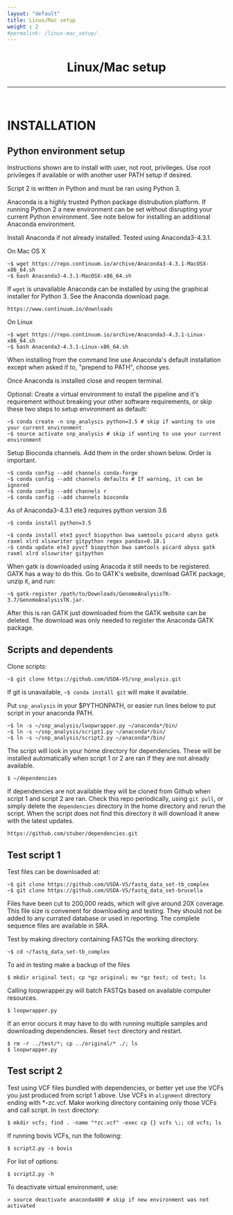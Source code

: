 ```yaml
---
layout: "default"
title: Linux/Mac setup
weight : 2
#permalink: /linux-mac_setup/
---
```


<h1><p style="text-align: center">Linux/Mac setup</p></h1>

-----
<br>

INSTALLATION
=================

## Python environment setup

Instructions shown are to install with user, not root, privileges.  Use root privileges if available or with another user PATH setup if desired.

Script 2 is written in Python and must be ran using Python 3.  

Anaconda is a highly trusted Python package distrubution platform.  If running Python 2 a new environment can be set without disrupting your current Python environment.  See note below for installing an additional Anaconda environment.  

Install Anaconda if not already installed.  Tested using Anaconda3-4.3.1.

On Mac OS X
        
    ~$ wget https://repo.continuum.io/archive/Anaconda3-4.3.1-MacOSX-x86_64.sh
    ~$ bash Anaconda3-4.3.1-MacOSX-x86_64.sh

If `wget` is unavailable Anaconda can be installed by using the graphical installer for Python 3.  See the Anaconda download page.

    https://www.continuum.io/downloads

On Linux

    ~$ wget https://repo.continuum.io/archive/Anaconda3-4.3.1-Linux-x86_64.sh        
    ~$ bash Anaconda3-4.3.1-Linux-x86_64.sh
    
When installing from the command line use Anaconda's default installation except when asked if to, "prepend to PATH", choose yes.
    
Once Anaconda is installed close and reopen terminal.

Optional: Create a virtual environment to install the pipeline and it's requirement without breaking your other software requirements, or skip these two steps to setup environment as default:

    ~$ conda create -n snp_analysis python=3.5 # skip if wanting to use your current environment
    ~$ source activate snp_analysis # skip if wanting to use your current environment

Setup Bioconda channels.  Add them in the order shown below.  Order is important.

    ~$ conda config --add channels conda-forge
    ~$ conda config --add channels defaults # If warning, it can be ignored
    ~$ conda config --add channels r
    ~$ conda config --add channels bioconda
    
As of Anaconda3-4.3.1 ete3 requires python version 3.6

    ~$ conda install python=3.5
    
    ~$ conda install ete3 pyvcf biopython bwa samtools picard abyss gatk raxml xlrd xlsxwriter gitpython regex pandas=0.18.1
    ~$ conda update ete3 pyvcf biopython bwa samtools picard abyss gatk raxml xlrd xlsxwriter gitpython

When gatk is downloaded using Anacoda it still needs to be registered.  GATK has a way to do this.  Go to GATK's website, download GATK package, unzip it, and run:

    ~$ gatk-register /path/to/Downloads/GenomeAnalysisTK-3.7/GenomeAnalysisTK.jar.  
    
After this is ran GATK just downloaded from the GATK website can be deleted.  The download was only needed to register the Anaconda GATK package.

## Scripts and dependents
Clone scripts: 

    ~$ git clone https://github.com/USDA-VS/snp_analysis.git
    
If git is unavailable, `~$ conda install git` will make it available.

Put `snp_analysis` in your $PYTHONPATH, or easier run lines below to put script in your anaconda PATH.

    ~$ ln -s ~/snp_analysis/loopwrapper.py ~/anaconda*/bin/
    ~$ ln -s ~/snp_analysis/script1.py ~/anaconda*/bin/
    ~$ ln -s ~/snp_analysis/script2.py ~/anaconda*/bin/

The script will look in your home directory for dependencies.  These will be installed automatically when script 1 or 2 are ran if they are not already available.  

    $ ~/dependencies

If dependencies are not available they will be cloned from Github when script 1 and script 2 are ran.  Check this repo periodically, using `git pull`, or simply delete the `dependencies` directory in the home directory and rerun the script.  When the script does not find this directory it will download it anew with the latest updates.

    https://github.com/stuber/dependencies.git
    

## Test script 1

Test files can be downloaded at:

    ~$ git clone https://github.com/USDA-VS/fastq_data_set-tb_complex
    ~$ git clone https://github.com/USDA-VS/fastq_data_set-brucella
    
Files have been cut to 200,000 reads, which will give around 20X coverage.  This file size is convenent for downloading and testing.  They should not be added to any currated database or used in reporting.  The complete sequence files are available in SRA.

Test by making directory containing FASTQs the working directory.

    ~$ cd ~/fastq_data_set-tb_complex

To aid in testing make a backup of the files

    $ mkdir original test; cp *gz original; mv *gz test; cd test; ls

Calling loopwrapper.py will batch FASTQs based on available computer resources.

    $ loopwrapper.py

If an error occurs it may have to do with running multiple samples and downloading dependencies.  Reset `test` directory and restart.

    $ rm -r ../test/*; cp ../original/* ./; ls
    $ loopwrapper.py

## Test script 2

Test using VCF files bundled with dependencies, or better yet use the VCFs you just produced from script 1 above.  Use VCFs in `alignment` directory ending with *-zc.vcf.  Make working directory containing only those VCFs and call script.  In `test` directory:

    $ mkdir vcfs; find . -name "*zc.vcf" -exec cp {} vcfs \;; cd vcfs; ls
   
If running bovis VCFs, run the following:

    $ script2.py -s bovis
    
For list of options:
    
    $ script2.py -h
    
To deactivate virtual environment, use:
    
    > source deactivate anaconda400 # skip if new environment was not activated
    
